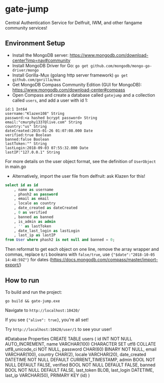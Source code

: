 # gate-jump
Central Authentication Service for Delfruit, IWM, and other fangame community services!

## Environment Setup

* Install the MongoDB server: https://www.mongodb.com/download-center?jmp=nav#community
* Install MongoDB Driver for Go: `go get github.com/mongodb/mongo-go-driver/mongo`
* Install Gorilla-Mux (golang http server framework) `go get github.com/gorilla/mux`
* Get MongoDB Compass Community Edition (GUI for MongoDB): https://www.mongodb.com/download-center#compass
* Open Compass and create a database called `gatejump` and a collection called `users`, and add a user with id 1:

```
id:1 Int64
username:"Klazen108" String
password:<a hashed bcrypt password> String
email:"cmurphy1337@live.com" String
country:"us" String
dateCreated:2015-01-26 01:07:08.000 Date
verified:true Boolean
banned:false Boolean
lastToken:"" String
lastLogin:2018-09-03 07:55:32.000 Date
lastIP:"127.0.0.1" String
```
For more details on the user object format, see the definition of `UserObject` in main.go

* Alternatively, import the user file from delfruit: ask Klazen for this!
```sql
select id as id
    , name as username
    , phash2 as password
    , email as email
    , locale as country
    , date_created as dateCreated
    , 0 as verified
    , banned as banned
    , is_admin as admin
    , '' as lastToken
    , date_last_login as lastLogin
    , last_ip as lastIP
from User where phash2 is not null and banned = 0;
```

Then reformat to get each object on one line, remove the array wrapper and commas, replace `0/1` booleans with `false/true`, use `{"$date":"2018-10-05 14:48:59Z"}` for dates (https://docs.mongodb.com/compass/master/import-export/)

## How to run

To build and run the project:

```shell
go build && gate-jump.exe
```

Navigate to `http://localhost:10420/`

If you see `{"alive": true}`, you're all set!

Try `http://localhost:10420/user/1` to see your user!


#Database Properties
CREATE TABLE users (
    id INT NOT NULL AUTO_INCREMENT,
    name VARCHAR(100) CHARACTER SET utf8 COLLATE utf8_unicode_ci NOT NULL,
    password CHAR(60) BINARY NOT NULL,
    email VARCHAR(100),
    country CHAR(2),
    locale VARCHAR(20),
    date_created DATETIME NOT NULL DEFAULT CURRENT_TIMESTAMP,
    admin BOOL NOT NULL DEFAULT FALSE,
    verified BOOL NOT NULL DEFAULT FALSE,
    banned BOOL NOT NULL DEFAULT FALSE,
    last_token BLOB,
    last_login DATETIME,
    last_ip VARCHAR(50),
    PRIMARY KEY (id)
)